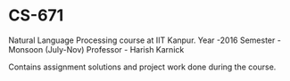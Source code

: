 # CS-671
Natural Language Processing course at IIT Kanpur.
Year -2016 
Semester - Monsoon (July-Nov)
Professor - Harish Karnick

Contains assignment solutions and project work done during the course.
